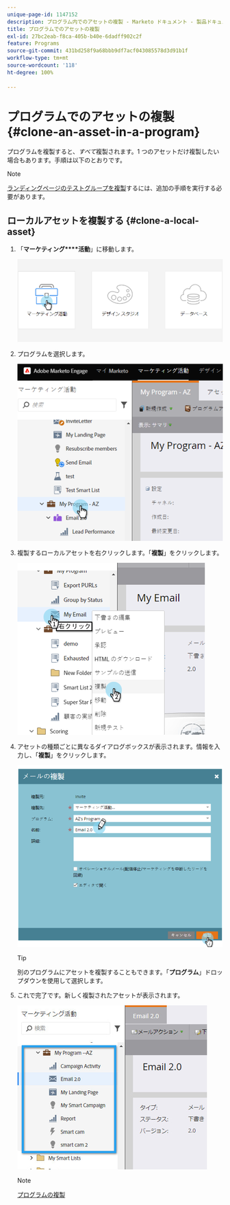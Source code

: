 ```yaml
---
unique-page-id: 1147152
description: プログラム内でのアセットの複製 - Marketo ドキュメント - 製品ドキュメント
title: プログラムでのアセットの複製
exl-id: 27bc2eab-f8ca-405b-b40e-6dadff902c2f
feature: Programs
source-git-commit: 431bd258f9a68bbb9df7acf043085578d3d91b1f
workflow-type: tm+mt
source-wordcount: '118'
ht-degree: 100%

---
```


# プログラムでのアセットの複製 {#clone-an-asset-in-a-program}

プログラムを複製すると、_すべて_&#x200B;複製されます。1 つのアセットだけ複製したい場合もあります。手順は以下のとおりです。

>[!NOTE]
>
>[ランディングページのテストグループを複製](/help/marketo/product-docs/demand-generation/landing-pages/landing-page-actions/cloning-a-landing-page-test-group.md)するには、追加の手順を実行する必要があります。

## ローカルアセットを複製する {#clone-a-local-asset}

1. 「**マーケティング****活動**」に移動します。

   ![](assets/login-marketing-activities.png)

1. プログラムを選択します。

   ![](assets/image2014-9-23-15-3a56-3a12.png)

1. 複製するローカルアセットを右クリックします。「**複製**」をクリックします。

   ![](assets/image2014-9-23-15-3a56-3a25.png)

1. アセットの種類ごとに異なるダイアログボックスが表示されます。情報を入力し、「**複製**」をクリックします。

   ![](assets/image2014-9-23-15-3a56-3a34.png)

   >[!TIP]
   >
   >別のプログラムにアセットを複製することもできます。「**プログラム**」ドロップダウンを使用して選択します。

1. これで完了です。新しく複製されたアセットが表示されます。

   ![](assets/report.jpg)

   >[!NOTE]
   >
   >[プログラムの複製](/help/marketo/product-docs/core-marketo-concepts/programs/working-with-programs/clone-a-program.md)
